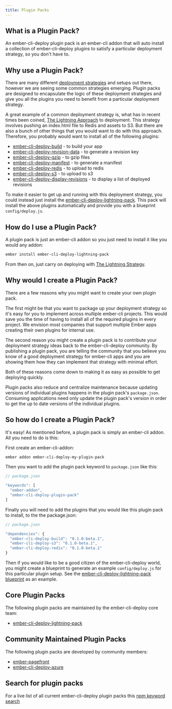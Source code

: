 ```yaml
---
title: Plugin Packs
---
```


## What is a Plugin Pack?

An ember-cli-deploy plugin pack is an ember-cli addon that will auto install a collection of ember-cli-deploy plugins to satisfy a particular deployment strategy, so you don't have to.

## Why use a Plugin Pack?

There are many different [deployment strategies](../deployment-strategies-overview) and setups out there, however we are seeing some common strategies emerging. Plugin packs are designed to encapsulate the logic of these
deployment strategies and give you all the plugins you need to benefit from a particular deployment strategy.

A great example of a common deployment strategy is, what has in recent times been coined, [The Lightning Approach](https://www.youtube.com/watch?v=QZVYP3cPcWQ) to deployment. This strategy involves pushing an
index.html file to Redis and assets to S3. But there are also a bunch of other things that you would want to do with this approach. Therefore, you probably would want to install all
of the following plugins:

- [ember-cli-deploy-build](https://github.com/ember-cli-deploy/ember-cli-deploy-build) - to build your app
- [ember-cli-deploy-revision-data](https://github.com/ember-cli-deploy/ember-cli-deploy-revision-data) - to generate a revision key
- [ember-cli-deploy-gzip](https://github.com/ember-cli-deploy/ember-cli-deploy-gzip) - to gzip files
- [ember-cli-deploy-manifest](https://github.com/ember-cli-deploy/ember-cli-deploy-manifest) - to generate a manifest
- [ember-cli-deploy-redis](https://github.com/ember-cli-deploy/ember-cli-deploy-redis) - to upload to redis
- [ember-cli-deploy-s3](https://github.com/ember-cli-deploy/ember-cli-deploy-s3) - to upload to s3
- [ember-cli-deploy-display-revisions](https://github.com/ember-cli-deploy/ember-cli-deploy-display-revisions) - to display a list of deployed revisions

To make it easier to get up and running with this deployment strategy, you could instead just install the [ember-cli-deploy-lightning-pack](https://github.com/ember-cli-deploy/ember-cli-deploy-lightning-pack). This pack will install the above plugins automatically
and provide you with a blueprint `config/deploy.js`.

## How do I use a Plugin Pack?

A plugin pack is just an ember-cli addon so you just need to install it like you would any addon:

```bash
ember install ember-cli-deploy-lightning-pack
```

From then on, just carry on deploying with [The Lightning Strategy](../the-lightning-strategy).

## Why would I create a Plugin Pack?

There are a few reasons why you might want to create your own plugin pack.

The first might be that you want to package up your deployment strategy so it's easy for you to implement across multiple ember-cli projects. This would save you the time of having to install all of the
required plugins in every project. We envision most companies that support multiple Ember apps creating their own plugins for internal use.

The second reason you might create a plugin pack is to contribute your deployment strategy ideas back to the ember-cli-deploy community. By publishing a plugin pack, you are telling the community that you believe you know of a
good deployment strategy for ember-cli apps and you are showing them how they can implement that strategy with minimal effort.

Both of these reasons come down to making it as easy as possible to get deploying quickly.

Plugin packs also reduce and centralize maintenance because updating versions of individual plugins happens in the plugin pack's `package.json`. Consuming applications need only update the plugin pack's version in order to get
the up to date versions of the individual plugins.

## So how do I create a Plugin Pack?

It's easy! As mentioned before, a plugin pack is simply an ember-cli addon. All you need to do is this:

First create an ember-cli-addon:

```bash
ember addon ember-cli-deploy-my-plugin-pack
```

Then you want to add the plugin pack keyword to `package.json` like this:

```javascript
// package.json

"keywords": [
  "ember-addon",
  "ember-cli-deploy-plugin-pack"
]
```

Finally you will need to add the plugins that you would like this plugin pack to install, to the the package.json:

```javascript
// package.json

"dependencies": {
  "ember-cli-deploy-build": "0.1.0-beta.1",
  "ember-cli-deploy-s3": "0.1.0-beta.1",
  "ember-cli-deploy-redis": "0.1.0-beta.1"
}

```

Then if you would like to be a good citizen of the ember-cli-deploy world, you might create a blueprint to generate an example `config/deploy.js` for this particular plugin setup.
See the [ember-cli-deploy-lightning-pack blueprint](https://github.com/ember-cli-deploy/ember-cli-deploy-lightning-pack/tree/master/blueprints/lightning-deploy-config) as an example.


## Core Plugin Packs

The following plugin packs are maintained by the ember-cli-deploy core team:

- [ember-cli-deploy-lightning-pack](https://github.com/ember-cli-deploy/ember-cli-deploy-lightning-pack)


## Community Maintained Plugin Packs

The following plugin packs are developed by community members:

- [ember-pagefront](https://github.com/pagefront/ember-pagefront)
- [ember-cli-deploy-azure](https://github.com/duizendnegen/ember-cli-deploy-azure)


## Search for plugin packs

For a live list of all current ember-cli-deploy plugin packs this [npm keyword search](https://npmsearch.com/?q=keywords:ember-cli-deploy-plugin-pack)
